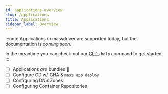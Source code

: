 ```yaml
---
id: applications-overview
slug: /applications
title: Applications
sidebar_label: Overview
---
```


:::note
Applications in massdriver are supported today, but the documentation is _coming soon_.

In the meantime you can check out our [CLI's](https://github.com/massdriver-cloud/massdriver-cli) `help` command to get started.
:::

* [ ] Applications _are_ bundles 🤯
* [ ] Configure CD w/ GHA & `mass app deploy`
* [ ] Configuring DNS Zones
* [ ] Configuring Container Repositories

